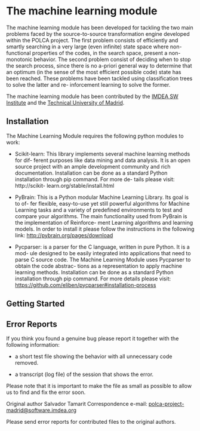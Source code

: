 The machine learning module
===========================

The machine learning module has been developed for tackling the two main problems faced by the source-to-source transformation engine developed within the POLCA project. The first problem consists of efficiently and smartly searching in a very large (even infinite) state space where non-functional properties of the codes, in the search space, present a non-monotonic behavior. The second problem consist of deciding when to stop the search process, since there is no a-priori general way to determine that an optimum (in the sense of the most efficient possible code) state has been reached. These problems have been tackled using classification trees to solve the latter and re- inforcement learning to solve the former.

The machine learning module has been contributed by the
[IMDEA SW Institute](http://software.imdea.org/es/) and the [Technical University of Madrid](http://www.upm.es/internacional).

Installation
------------

The Machine Learning Module requires the following python modules to work:
* Scikit-learn: This library implements several machine learning methods for dif- ferent purposes like data mining and data analysis. It is an open source project with an ample development community and rich documentation. Installation can be done as a standard Python installation through pip command. For more de- tails please visit:
http://scikit- learn.org/stable/install.html

* PyBrain: This is a Python modular Machine Learning Library. Its goal is to of- fer flexible, easy-to-use yet still powerful algorithms for Machine Learning tasks and a variety of predefined environments to test and compare your algorithms. The main functionality used from PyBrain is the implementation of Reinforce- ment Learning algorithms and learning models. In order to install it please follow the instructions in the following link:
                  http://pybrain.org/pages/download
* Pycparser: is a parser for the C language, written in pure Python. It is a mod- ule designed to be easily integrated into applications that need to parse C source code. The Machine Learning Module uses Pycparser to obtain the code abstrac- tions as a representation to apply machine learning methods. Installation can be done as a standard Python installation through pip command. For more details please visit:
https://github.com/eliben/pycparser#installation-process


Getting Started
---------------



Error Reports
-------------

If you think you found a genuine bug please report it together
with the following information:

  - a short test file showing the behavior with all unnecessary
    code removed.

  - a transcript (log file) of the session that shows the error.

Please note that it is important to make the file as small as possible
to allow us to find and fix the error soon.

Original author Salvador Tamarit
Correspondence e-mail: <polca-project-madrid@software.imdea.org>

Please send error reports for contributed files to the original authors.
